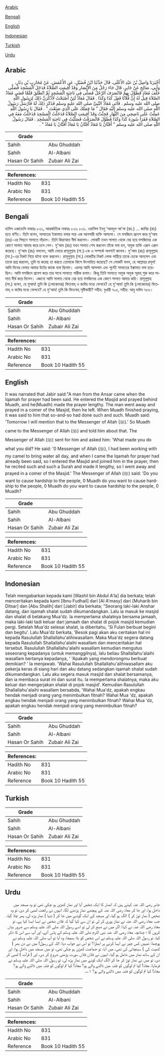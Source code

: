 [Arabic](#arabic)

[Bengali](#bengali)

[English](#english)

[Indonesian](#indonesian)

[Turkish](#turkish)

[Urdu](#urdu)

## Arabic


<div dir="rtl" lang="ar" style={{fontSize:'larger',backgroundColor:'#f8f9fa',padding:20}}>
أَخْبَرَنَا وَاصِلُ بْنُ عَبْدِ الأَعْلَى، قَالَ حَدَّثَنَا ابْنُ فُضَيْلٍ، عَنِ الأَعْمَشِ، عَنْ مُحَارِبِ بْنِ دِثَارٍ، وَأَبِي، صَالِحٍ عَنْ جَابِرٍ، قَالَ جَاءَ رَجُلٌ مِنَ الأَنْصَارِ وَقَدْ أُقِيمَتِ الصَّلاَةُ فَدَخَلَ الْمَسْجِدَ فَصَلَّى خَلْفَ مُعَاذٍ فَطَوَّلَ بِهِمْ فَانْصَرَفَ الرَّجُلُ فَصَلَّى فِي نَاحِيَةِ الْمَسْجِدِ ثُمَّ انْطَلَقَ فَلَمَّا قَضَى مُعَاذٌ الصَّلاَةَ قِيلَ لَهُ إِنَّ فُلاَنًا فَعَلَ كَذَا وَكَذَا ‏.‏ فَقَالَ مُعَاذٌ لَئِنْ أَصْبَحْتُ لأَذْكُرَنَّ ذَلِكَ لِرَسُولِ اللَّهِ صلى الله عليه وسلم ‏.‏ فَأَتَى مُعَاذٌ النَّبِيَّ صلى الله عليه وسلم فَذَكَرَ ذَلِكَ لَهُ فَأَرْسَلَ رَسُولُ اللَّهِ صلى الله عليه وسلم إِلَيْهِ فَقَالَ ‏"‏ مَا حَمَلَكَ عَلَى الَّذِي صَنَعْتَ ‏"‏ ‏.‏ فَقَالَ يَا رَسُولَ اللَّهِ عَمِلْتُ عَلَى نَاضِحِي مِنَ النَّهَارِ فَجِئْتُ وَقَدْ أُقِيمَتِ الصَّلاَةُ فَدَخَلْتُ الْمَسْجِدَ فَدَخَلْتُ مَعَهُ فِي الصَّلاَةِ فَقَرَأَ سُورَةَ كَذَا وَكَذَا فَطَوَّلَ فَانْصَرَفْتُ فَصَلَّيْتُ فِي نَاحِيَةِ الْمَسْجِدِ ‏.‏ فَقَالَ رَسُولُ اللَّهِ صلى الله عليه وسلم ‏"‏ أَفَتَّانٌ يَا مُعَاذُ أَفَتَّانٌ يَا مُعَاذُ أَفَتَّانٌ يَا مُعَاذُ ‏"‏ ‏.‏
</div>
<div style={{backgroundColor:'#f8f9fa',padding:20, marginBottom: 10}}><table> <thead> <tr> <th>Grade</th> <th></th> </tr> </thead> <tbody> <tr><td>Sahih</td><td>Abu Ghuddah</td></tr><tr><td>Sahih</td><td>Al-Albani</td></tr><tr><td>Hasan Or Sahih</td><td>Zubair Ali Zai</td></tr></tbody></table><table> <thead> <tr> <th>References:</th> <th></th> </tr> </thead> <tbody><tr><td>Hadith No</td><td>831</td></tr><tr><td>Arabic No</td><td>831</td></tr><tr><td>Reference</td><td>Book 10 Hadith 55</td></tr></tbody></table></div>

## Bengali


<div dir="ltr" lang="bn" style={{fontSize:'larger',backgroundColor:'#f8f9fa',padding:20}}>
হাদিস একাডেমি নাম্বারঃ ৮৩১, আন্তর্জাতিক নাম্বারঃ ৮৩২ ৮৩১. ওয়াসিল ইবনু ‘আবদুল আ'লা (রহ.) ... জাবির (রাঃ) হতে বর্ণিত। তিনি বলেন, সালাতের ইকামাত বলার পরে এক আনসারী ব্যক্তি আসলো। সে মসজিদে প্রবেশ করে মু'আয (রাঃ)-এর পিছনে সালাতে দাঁড়াল। তিনি কিরাআত দীর্ঘ করলেন। লোকটি তখন সালাত থেকে বের হয়ে মসজিদের এক কোণে সালাত আদায় করে চলে গেল। মু'আয (রাঃ) যখন সালাত শেষ করলেন তাঁকে বলা হল, অমুক ব্যক্তি এরূপ এরূপ করেছে। মু'আয (রাঃ) বললেন, আমি ভোরে রাসূলুল্লাহ (সা.)-কে এ সম্পর্কে অবশ্যই জানাব। মু'আয (রাঃ) রাসূলুল্লাহ (সা.)-এর নিকট গিয়ে ঘটনা ব্যক্ত করলেন। রাসূলুল্লাহ (সা.) লোকটির নিকট লোক পাঠিয়ে তাকে ডেকে আনলেন এবং তাকে প্রশ্ন করলেন, তুমি যা করেছ তা করতে তোমাকে কিসে উৎসাহিত করেছে? সে লোকটি বলল, হে আল্লাহর রসূল! আমি দিনের বেলায় আমার উটের কাজে ব্যস্ত ছিলাম। এরপর আমি আসলাম এবং পূর্বেই সালাতের ইক্বামাত বলা হয়েছিল। আমি মসজিদে প্রবেশ করে তার সাথে সালাতে শারীক হলাম। কিন্তু তিনি সালাতে অমুক অমুক সূরাহ্ শুরু করে সালাত দীর্ঘ করে দিলেন। এজন্যে আমি সালাত থেকে বের হয়ে মসজিদের এক কোণে সালাত আদায় করি। রাসূলুল্লাহ (সা.) বলেন, হে মুআয! তুমি কি (লোকেদের) ফিতনাহ্ ও কষ্টের মধ্যে ফেলবে? হে মু'আয! তুমি কি (লোকেদের) ফিতনাহ্ ও কষ্টের মধ্যে ফেলবে? হে মু'আয! তুমি কি ফিতনাহ্ সৃষ্টিকারী? সহীহ: বুখারী ৭০৫, সহীহ: আবু দাউদ ৭৫৬।
</div>
<div style={{backgroundColor:'#f8f9fa',padding:20, marginBottom: 10}}><table> <thead> <tr> <th>Grade</th> <th></th> </tr> </thead> <tbody> <tr><td>Sahih</td><td>Abu Ghuddah</td></tr><tr><td>Sahih</td><td>Al-Albani</td></tr><tr><td>Hasan Or Sahih</td><td>Zubair Ali Zai</td></tr></tbody></table><table> <thead> <tr> <th>References:</th> <th></th> </tr> </thead> <tbody><tr><td>Hadith No</td><td>831</td></tr><tr><td>Arabic No</td><td>831</td></tr><tr><td>Reference</td><td>Book 10 Hadith 55</td></tr></tbody></table></div>

## English


<div dir="ltr" lang="en" style={{fontSize:'larger',backgroundColor:'#f8f9fa',padding:20}}>
It was narrated that Jabir said:"A man from the Ansar came when the Iqamah for prayer had been said. He entered the Masjid and prayed behind Muadh, and he(Muadh) made the prayer lengthy. The man went away and prayed in a comer of the Masjid, then he left. When Muadh finished praying, it was said to him that so-and-so had done such and such. Muadh said: 'Tomorrow I will mention that to the Messenger of Allah (ﷺ).' So Muadh came to the Messenger of Allah (ﷺ) and told him about that. The Messenger of Allah (ﷺ) sent for him and asked him: 'What made you do what you did? He said: '0 Messenger of Allah (ﷺ), I had been working with my camel to bring water all day, and when I came the Iqamah for prayer had already been said, so I entered the Masjid and joined him in the prayer, then he recited such and such a Surah and made it lengthy, so I went away and prayed in a comer of the Masjid.' The Messenger of Allah (ﷺ) said: 'Do you want to cause hardship to the people, 0 Muadh do you want to cause hardship to the people, 0 Muadh do you want to cause hardship to the people, 0 Muadh?
</div>
<div style={{backgroundColor:'#f8f9fa',padding:20, marginBottom: 10}}><table> <thead> <tr> <th>Grade</th> <th></th> </tr> </thead> <tbody> <tr><td>Sahih</td><td>Abu Ghuddah</td></tr><tr><td>Sahih</td><td>Al-Albani</td></tr><tr><td>Hasan Or Sahih</td><td>Zubair Ali Zai</td></tr></tbody></table><table> <thead> <tr> <th>References:</th> <th></th> </tr> </thead> <tbody><tr><td>Hadith No</td><td>831</td></tr><tr><td>Arabic No</td><td>831</td></tr><tr><td>Reference</td><td>Book 10 Hadith 55</td></tr></tbody></table></div>

## Indonesian


<div dir="ltr" lang="id" style={{fontSize:'larger',backgroundColor:'#f8f9fa',padding:20}}>
Telah mengabarkan kepada kami [Washil bin Abdul A'la] dia berkata; telah menceritakan kepada kami [Ibnu Fudhail] dari [Al A'masy] dari [Muharib bin Ditsar] dan [Abu Shalih] dari [Jabir] dia berkata; "Seorang laki-laki Anshar datang, dan iqamah shalat sudah dikumandangkan. Lalu ia masuk ke masjid dan shalat di belakang Mua'dz. la memperlama shalatnya bersama jamaah, maka laki-laki tadi keluar dari jamaah dan shalat di pojok masjid kemudian pergi. Setelah Mua'dz selesai shalat, ia diberitahu, 'Si Fulan berbuat begini dan begitu'. Lalu Mua'dz berkata, 'Besok pagi akan aku ceritakan hal ini kepada Rasulullah Shallallahu'alihiwasallam. Maka Mua'dz segera datang kepada Rasulullah Shallallahu'alaihi wasallam dan menceritakan hal tersebut. Rasulullah Shallallahu'alaihi wasallam kemudian mengutus seseorang kepadanya (untuk memanggilnya), lalu beliau Shallallahu'alaihi wasallam bertanya kepadanya, ' 'Apakah yang mendorongmu berbuat demikian? ' la menjawab. 'Wahai Rasulullah Shallallahu'alihiwasallam aku pekerja keras di siang hari dan aku datang sedangkan iqamah shalat sudah dikumandangkan. Lalu aku segera masuk masjid dan shalat bersamanya, dan ia membaca surat ini dan surat itu. la memperlama shalatnya, maka aku keluar dan mengerjakan shalat di pojok masjid'. Kemudian Rasulullah Shallallahu'alaihi wasallam bersabda, 'Wahai Mua'dz, apakah engkau hendak menjadi orang yang menimbulkan fitnah? Wahai Mua 'dz, apakah engkau hendak menjadi orang yang menimbulkan fitnah? Wahai Mua 'dz, apakah engkau hendak menjadi orang yang menimbulkan fitnah?
</div>
<div style={{backgroundColor:'#f8f9fa',padding:20, marginBottom: 10}}><table> <thead> <tr> <th>Grade</th> <th></th> </tr> </thead> <tbody> <tr><td>Sahih</td><td>Abu Ghuddah</td></tr><tr><td>Sahih</td><td>Al-Albani</td></tr><tr><td>Hasan Or Sahih</td><td>Zubair Ali Zai</td></tr></tbody></table><table> <thead> <tr> <th>References:</th> <th></th> </tr> </thead> <tbody><tr><td>Hadith No</td><td>831</td></tr><tr><td>Arabic No</td><td>831</td></tr><tr><td>Reference</td><td>Book 10 Hadith 55</td></tr></tbody></table></div>

## Turkish


<div dir="ltr" lang="tr" style={{fontSize:'larger',backgroundColor:'#f8f9fa',padding:20}}>

</div>
<div style={{backgroundColor:'#f8f9fa',padding:20, marginBottom: 10}}><table> <thead> <tr> <th>Grade</th> <th></th> </tr> </thead> <tbody> <tr><td>Sahih</td><td>Abu Ghuddah</td></tr><tr><td>Sahih</td><td>Al-Albani</td></tr><tr><td>Hasan Or Sahih</td><td>Zubair Ali Zai</td></tr></tbody></table><table> <thead> <tr> <th>References:</th> <th></th> </tr> </thead> <tbody><tr><td>Hadith No</td><td>831</td></tr><tr><td>Arabic No</td><td>831</td></tr><tr><td>Reference</td><td>Book 10 Hadith 55</td></tr></tbody></table></div>

## Urdu


<div dir="rtl" lang="ur" style={{fontSize:'larger',backgroundColor:'#f8f9fa',padding:20}}>
جابر رضی اللہ عنہ کہتے ہیں کہ انصار کا ایک شخص آیا اور نماز کھڑی ہو چکی تھی تو وہ مسجد میں داخل ہوا، اور جا کر معاذ رضی اللہ عنہ کے پیچھے نماز پڑھنے لگا، انہوں نے رکعت لمبی کر دی، تو وہ شخص ( نماز توڑ کر ) الگ ہو گیا، اور مسجد کے ایک گوشے میں جا کر ( تنہا ) نماز پڑھ لی، پھر چلا گیا، جب معاذ رضی اللہ عنہ نے نماز پوری کر لی تو ان سے کہا گیا کہ فلاں شخص نے ایسا ایسا کیا ہے، تو معاذ رضی اللہ عنہ نے کہا: اگر میں نے صبح کر لی تو اسے رسول اللہ صلی اللہ علیہ وسلم سے ضرور بیان کروں گا ؛ چنانچہ معاذ رضی اللہ عنہ نبی اکرم صلی اللہ علیہ وسلم کے پاس آئے، اور آپ سے اس کا ذکر کیا، تو رسول اللہ صلی اللہ علیہ وسلم نے اس شخص کو بلا بھیجا، وہ آیا تو آپ صلی اللہ علیہ وسلم نے پوچھا: تمہیں کس چیز نے ایسا کرنے پر ابھارا؟ تو اس نے جواب دیا: اللہ کے رسول! میں نے دن بھر ( کھیت کی ) سینچائی کی تھی، میں آیا، تو جماعت کھڑی ہو چکی تھی، تو میں مسجد میں داخل ہوا، اور ان کے ساتھ نماز میں شامل ہو گیا، انہوں نے فلاں فلاں سورت پڑھنی شروع کر دی، اور ( قرآت ) لمبی کر دی، تو میں نے نماز توڑ کر جا کر الگ ایک کونے میں نماز پڑھ لی، تو رسول اللہ صلی اللہ علیہ وسلم نے فرمایا: معاذ! کیا تم لوگوں کو فتنہ میں ڈالنے والے ہو؟ معاذ! کیا تم لوگوں کو فتنہ میں ڈالنے والے ہو؟ معاذ! کیا تم لوگوں کو فتنہ میں ڈالنے والے ہو؟ ۱؎۔
</div>
<div style={{backgroundColor:'#f8f9fa',padding:20, marginBottom: 10}}><table> <thead> <tr> <th>Grade</th> <th></th> </tr> </thead> <tbody> <tr><td>Sahih</td><td>Abu Ghuddah</td></tr><tr><td>Sahih</td><td>Al-Albani</td></tr><tr><td>Hasan Or Sahih</td><td>Zubair Ali Zai</td></tr></tbody></table><table> <thead> <tr> <th>References:</th> <th></th> </tr> </thead> <tbody><tr><td>Hadith No</td><td>831</td></tr><tr><td>Arabic No</td><td>831</td></tr><tr><td>Reference</td><td>Book 10 Hadith 55</td></tr></tbody></table></div>
